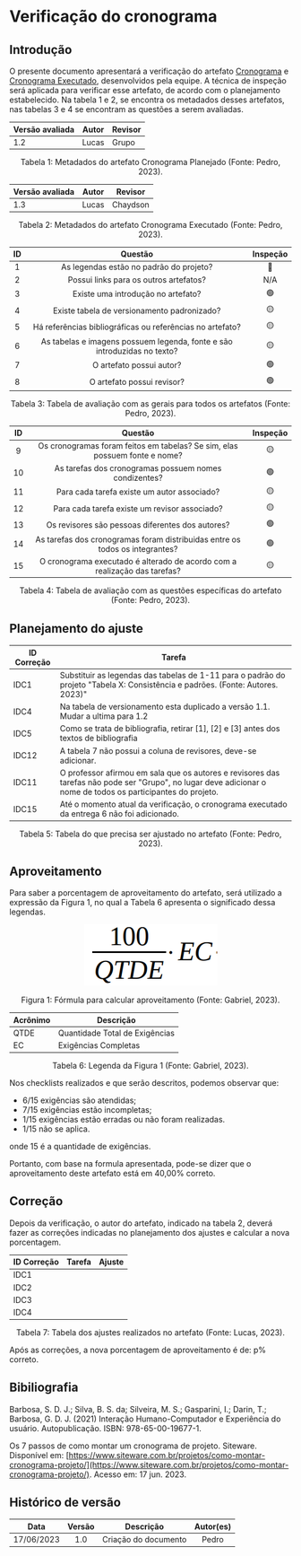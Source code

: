 # Verificação do cronograma

## Introdução

O presente documento apresentará a verificação do artefato [Cronograma](../../planejamento/cronogramaPlanejado.md) e [Cronograma Executado](../../planejamento/cronogramaRealizado.md), desenvolvidos pela equipe. A técnica de inspeção será aplicada para verificar esse artefato, de acordo com o planejamento estabelecido. Na tabela 1 e 2, se encontra os metadados desses artefatos, nas tabelas 3 e 4 se encontram as questões a serem avaliadas.

<center>

| Versão avaliada | Autor | Revisor |
| ---------------- | ----- | ------- |
| 1.2              | Lucas | Grupo   |

</center>

<div style="text-align: center">
<p> Tabela 1: Metadados do artefato Cronograma Planejado (Fonte: Pedro, 2023). </p>
</div>

<center>

| Versão avaliada | Autor | Revisor  |
| ---------------- | ----- | -------- |
| 1.3              | Lucas | Chaydson |

</center>

<div style="text-align: center">
<p> Tabela 2: Metadados do artefato Cronograma Executado (Fonte: Pedro, 2023). </p>
</div>

| ID |                                 Questão                                 | Inspeção |
| :-: | :-----------------------------------------------------------------------: | :--------: |
| 1 |                 As legendas estão no padrão do projeto?                 |     🔴     |
| 2 |                  Possui links para os outros artefatos?                  |    N/A    |
| 3 |                   Existe uma introdução no artefato?                   |     🟢     |
| 4 |                Existe tabela de versionamento padronizado?                |     🟡     |
| 5 |      Há referências bibliográficas ou referências no artefato?      |     🟡     |
| 6 | As tabelas e imagens possuem legenda, fonte e são introduzidas no texto? |     🟡     |
| 7 |                         O artefato possui autor?                         |     🟢     |
| 8 |                        O artefato possui revisor?                        |     🟢     |

<div style="text-align: center">
<p> Tabela 3: Tabela de avaliação com as gerais para todos os artefatos (Fonte: Pedro, 2023). </p>
</div>

| ID |                                   Questão                                   | Inspeção |
| :-: | :--------------------------------------------------------------------------: | :--------: |
| 9 | Os cronogramas foram feitos em tabelas? Se sim, elas possuem fonte e nome? |     🟡     |
| 10 |            As tarefas dos cronogramas possuem nomes condizentes?            |     🟢     |
| 11 |                 Para cada tarefa existe um autor associado?                 |     🟡     |
| 12 |                Para cada tarefa existe um revisor associado?                |     🟡     |
| 13 |              Os revisores são pessoas diferentes dos autores?              |     🟢     |
| 14 | As tarefas dos cronogramas foram distribuidas entre os todos os integrantes? |     🟢     |
| 15 | O cronograma executado é alterado de acordo com a realização das tarefas? |     🟡     |

<div style="text-align: center">
<p> Tabela 4: Tabela de avaliação com as questões específicas do artefato (Fonte: Pedro, 2023). </p>
</div>

## Planejamento do ajuste

| ID Correção | Tarefa                                                                                                                                                         |
| ------------- | -------------------------------------------------------------------------------------------------------------------------------------------------------------- |
| IDC1          | Substituir as legendas das tabelas de 1-11 para o padrão do projeto "Tabela X: Consistência e padrões. (Fonte: Autores. 2023)"                              |
| IDC4          | Na tabela de versionamento esta duplicado a versão 1.1. Mudar a ultima para 1.2                                                                               |
| IDC5          | Como se trata de bibliografia, retirar [1], [2] e [3] antes dos textos de bibliografia                                                                         |
| IDC12         | A tabela 7 não possui a coluna de revisores, deve-se adicionar.                                                                                               |
| IDC11         | O professor afirmou em sala que os autores e revisores das tarefas não pode ser "Grupo", no lugar deve adicionar o nome de todos os participantes do projeto. |
| IDC15         | Até o momento atual da verificação, o cronograma executado da entrega 6 não foi adicionado.                                                                |

<div style="text-align: center">
<p> Tabela 5: Tabela do que precisa ser ajustado no artefato (Fonte: Pedro, 2023). </p>
</div>

## Aproveitamento

Para saber a porcentagem de aproveitamento do artefato, será utilizado a expressão da Figura 1, no qual a Tabela 6 apresenta o significado dessa legendas.

<center>

<img src="../../../images/formulaCalculoAproveitamento.png"  alt="legenda da fórmula da figura 1"/>
<div style="text-align: center">

<p> Figura 1: Fórmula para calcular aproveitamento (Fonte: Gabriel, 2023). </p>
</div>

| Acrônimo | Descrição                     |
| --------- | ------------------------------- |
| QTDE      | Quantidade Total de Exigências |
| EC        | Exigências Completas           |

<div style="text-align: center">
<p> Tabela 6: Legenda da Figura 1 (Fonte: Gabriel, 2023). </p>
</div>

</center>

Nos checklists realizados e que serão descritos, podemos observar que:

- 6/15 exigências são atendidas;
- 7/15 exigências estão incompletas;
- 1/15 exigências estão erradas ou não foram realizadas.
- 1/15 não se aplica.

onde 15 é a quantidade de exigências.

Portanto, com base na formula apresentada, pode-se dizer que o aproveitamento deste artefato está em 40,00% correto.

## Correção

Depois da verificação, o autor do artefato, indicado na tabela 2, deverá fazer as correções indicadas no planejamento dos ajustes e calcular a nova porcentagem.

<center>

| ID Correção | Tarefa | Ajuste |
| ------------- | ------ | ------ |
| IDC1          |        |        |
| IDC2          |        |        |
| IDC3          |        |        |
| IDC4          |        |        |

</center>
<!-- Atualizar histórico de versão, após corrigir. -->

<div style="text-align: center">
<p> Tabela 7: Tabela dos ajustes realizados no artefato (Fonte: Lucas, 2023). </p>
</div>

Após as correções, a nova porcentagem de aproveitamento é de: p% correto.

## Bibiliografia

Barbosa, S. D. J.; Silva, B. S. da; Silveira, M. S.; Gasparini, I.; Darin, T.; Barbosa, G. D. J. (2021) Interação Humano-Computador e Experiência do usuário. Autopublicação. ISBN: 978-65-00-19677-1.

Os 7 passos de como montar um cronograma de projeto. Siteware. Disponível em: [https://www.siteware.com.br/projetos/como-montar-cronograma-projeto/](https://www.siteware.com.br/projetos/como-montar-cronograma-projeto/). Acesso em: 17 jun. 2023.

## Histórico de versão

|    Data    | Versão |      Descrição      | Autor(es) |
| :--------: | :-----: | :--------------------: | :-------: |
| 17/06/2023 |   1.0   | Criação do documento |   Pedro   |
